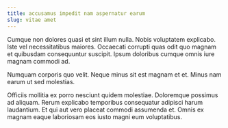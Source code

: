 ```yaml
---
title: accusamus impedit nam aspernatur earum
slug: vitae amet
---
```


Cumque non dolores quasi et sint illum nulla. Nobis voluptatem explicabo. Iste vel necessitatibus maiores. Occaecati corrupti quas odit quo magnam et quibusdam consequuntur suscipit. Ipsum doloribus cumque omnis iure magnam commodi ad.

Numquam corporis quo velit. Neque minus sit est magnam et et. Minus nam earum ut sed molestias.

Officiis mollitia ex porro nesciunt quidem molestiae. Doloremque possimus ad aliquam. Rerum explicabo temporibus consequatur adipisci harum laudantium. Et qui aut vero placeat commodi assumenda et. Omnis ex magnam eaque laboriosam eos iusto magni eum voluptatibus.
